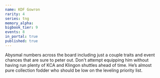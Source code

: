 ```yaml
---
name: KDF Gowron
rarity: 4
series: tng
memory_alpha:
bigbook_tier: 9
events: 8
in_portal: true
published: true
---
```


Abysmal numbers across the board including just a couple traits and event chances that are sure to peter out. Don't attempt equipping him without having run plenty of KCA and Klingon shuttles ahead of time. He’s almost pure collection fodder who should be low on the leveling priority list.
